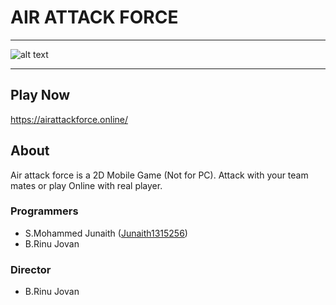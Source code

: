 # AIR ATTACK FORCE 
---
![alt text][logo]
___
## Play Now
https://airattackforce.online/
## About
Air attack force is a 2D Mobile Game (Not for PC). Attack with your team mates or play Online with real player.
### Programmers
* S.Mohammed Junaith ([Junaith1315256])
* B.Rinu Jovan

### Director
* B.Rinu Jovan

[Junaith1315256]:https://github.com/Junaith13152563

[logo]:https://github.com/Junaith1315256/AirWar/blob/main/home/back.jpg